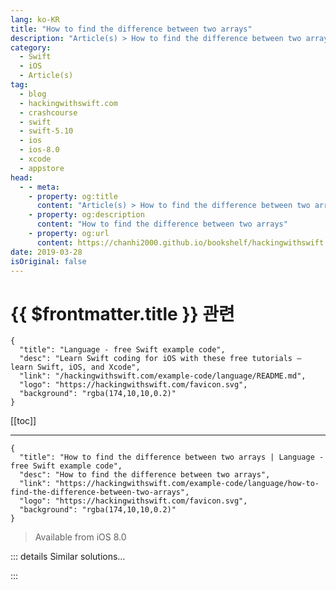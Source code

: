 ```yaml
---
lang: ko-KR
title: "How to find the difference between two arrays"
description: "Article(s) > How to find the difference between two arrays"
category:
  - Swift
  - iOS
  - Article(s)
tag: 
  - blog
  - hackingwithswift.com
  - crashcourse
  - swift
  - swift-5.10
  - ios
  - ios-8.0
  - xcode
  - appstore
head:
  - - meta:
    - property: og:title
      content: "Article(s) > How to find the difference between two arrays"
    - property: og:description
      content: "How to find the difference between two arrays"
    - property: og:url
      content: https://chanhi2000.github.io/bookshelf/hackingwithswift.com/example-code/language/how-to-find-the-difference-between-two-arrays.html
date: 2019-03-28
isOriginal: false
---
```


# {{ $frontmatter.title }} 관련

```component VPCard
{
  "title": "Language - free Swift example code",
  "desc": "Learn Swift coding for iOS with these free tutorials – learn Swift, iOS, and Xcode",
  "link": "/hackingwithswift.com/example-code/language/README.md",
  "logo": "https://hackingwithswift.com/favicon.svg",
  "background": "rgba(174,10,10,0.2)"
}
```

[[toc]]

---

```component VPCard
{
  "title": "How to find the difference between two arrays | Language - free Swift example code",
  "desc": "How to find the difference between two arrays",
  "link": "https://hackingwithswift.com/example-code/language/how-to-find-the-difference-between-two-arrays",
  "logo": "https://hackingwithswift.com/favicon.svg",
  "background": "rgba(174,10,10,0.2)"
}
```

> Available from iOS 8.0

<!-- TODO: 작성 -->

<!-- 
If you have two arrays that contain similar items and want to find out their differences – i.e., which items exist in one or the other, but not both – the easiest thing to do is use a `Set`. Sets have a `symmetricDifference()` method that does exactly this, so you just need to convert both arrays to a set, then convert the result back into an array.

Here’s an extension to make it easier:

```swift
extension Array where Element: Hashable {
    func difference(from other: [Element]) -> [Element] {
        let thisSet = Set(self)
        let otherSet = Set(other)
        return Array(thisSet.symmetricDifference(otherSet))
    }
}
```

And here’s some example code you can use to try it out:

```swift
let names1 = ["John", "Paul", "Ringo"]
let names2 = ["Ringo", "Paul", "George"]
let difference = names1.difference(from: names2)
```

That will set `difference` to be `["George", "John"]`, because those are the two names that only appear once in either array.

-->

::: details Similar solutions…

<!--
/example-code/language/how-to-use-the-zip-function-to-join-two-arrays">How to use the zip() function to join two arrays 
/example-code/core-graphics/how-to-calculate-the-distance-between-two-cgpoints">How to calculate the distance between two CGPoints 
/example-code/language/how-to-find-the-minimum-of-two-numbers">How to find the minimum of two numbers 
/example-code/language/how-to-find-the-maximum-of-two-numbers">How to find the maximum of two numbers 
/example-code/core-graphics/how-to-calculate-the-manhattan-distance-between-two-cgpoints">How to calculate the Manhattan distance between two CGPoints</a>
-->

:::

